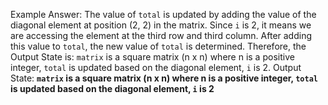 Example Answer:
The value of `total` is updated by adding the value of the diagonal element at position (2, 2) in the matrix. Since `i` is 2, it means we are accessing the element at the third row and third column. After adding this value to `total`, the new value of `total` is determined. Therefore, the Output State is: `matrix` is a square matrix (n x n) where n is a positive integer, `total` is updated based on the diagonal element, `i` is 2.
Output State: **`matrix` is a square matrix (n x n) where n is a positive integer, `total` is updated based on the diagonal element, `i` is 2**